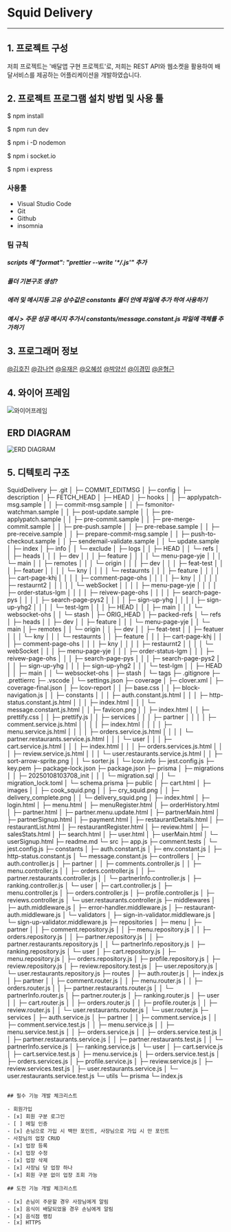 # Squid Delivery

---

## 1. 프로젝트 구성

저희 프로젝트는 '배달앱 구현 프로젝트'로, 저희는 REST API와 웹소켓을 활용하여 배달서비스를 제공하는 어플리케이션을 개발하였습니다.

## 2. 프로젝트 프로그램 설치 방법 및 사용 툴

$ npm install

$ npm run dev

$ npm i -D nodemon

$ npm i socket.io

$ npm i express

### 사용툴

- Visual Studio Code
- Git
- Github
- insomnia

### 팀 규칙

##### scripts 에 "format": "prettier --write '\*_/_.js'" 추가

##### 폴더 기본구조 생성?

##### 에러 및 메시지등 고유 상수값은 constants 폴더 안에 파일에 추가 하여 사용하기

##### 예시 > 주문 성공 메시지 추가시 constants/message.constant.js 파일에 객체를 추가하기

## 3. 프로그래머 정보

[@김호진](https://github.com/SmoothMonologue?tab=repositories) [@강나연](https://github.com/nayeon0206) [@유재은](https://github.com/jaeeun0238) [@오혜성](https://github.com/ohhyeseong) [@박양선](https://github.com/didtjs123?tab=repositories) [@이경민](https://github.com/lgm-7) [@윤형근](https://github.com/heung-geun)

## 4. 와이어 프레임

![와이어프레임](https://www.figma.com/design/ocDWQMgMObjbKby8aGXzV1/Untitled?node-id=0-1&p=f&t=cVUHZkeYrJpo4GNx-0)

## ERD DIAGRAM

![ERD DIAGRAM](https://drawsql.app/teams/-2551/diagrams/-3)

## 5. 디텍토리 구조

SquidDelivery
├─ .git
│ ├─ COMMIT_EDITMSG
│ ├─ config
│ ├─ description
│ ├─ FETCH_HEAD
│ ├─ HEAD
│ ├─ hooks
│ │ ├─ applypatch-msg.sample
│ │ ├─ commit-msg.sample
│ │ ├─ fsmonitor-watchman.sample
│ │ ├─ post-update.sample
│ │ ├─ pre-applypatch.sample
│ │ ├─ pre-commit.sample
│ │ ├─ pre-merge-commit.sample
│ │ ├─ pre-push.sample
│ │ ├─ pre-rebase.sample
│ │ ├─ pre-receive.sample
│ │ ├─ prepare-commit-msg.sample
│ │ ├─ push-to-checkout.sample
│ │ ├─ sendemail-validate.sample
│ │ └─ update.sample
│ ├─ index
│ ├─ info
│ │ └─ exclude
│ ├─ logs
│ │ ├─ HEAD
│ │ └─ refs
│ │ ├─ heads
│ │ │ ├─ dev
│ │ │ ├─ feature
│ │ │ │ └─ menu-page-yje
│ │ │ └─ main
│ │ ├─ remotes
│ │ │ └─ origin
│ │ │ ├─ dev
│ │ │ ├─ feat-test
│ │ │ ├─ featuer
│ │ │ │ └─ kny
│ │ │ │ └─ restaurnts
│ │ │ ├─ feature
│ │ │ │ ├─ cart-page-khj
│ │ │ │ ├─ comment-page-ohs
│ │ │ │ ├─ kny
│ │ │ │ │ ├─ restaurnt2
│ │ │ │ │ └─ webSocket
│ │ │ │ ├─ menu-page-yje
│ │ │ │ ├─ order-status-lgm
│ │ │ │ ├─ reivew-page-ohs
│ │ │ │ ├─ search-page-pys
│ │ │ │ ├─ search-page-pys2
│ │ │ │ ├─ sign-up-yhg
│ │ │ │ ├─ sign-up-yhg2
│ │ │ │ └─ test-lgm
│ │ │ ├─ HEAD
│ │ │ ├─ main
│ │ │ └─ websocket-ohs
│ │ └─ stash
│ ├─ ORIG_HEAD
│ ├─ packed-refs
│ └─ refs
│ ├─ heads
│ │ ├─ dev
│ │ ├─ feature
│ │ │ └─ menu-page-yje
│ │ └─ main
│ ├─ remotes
│ │ └─ origin
│ │ ├─ dev
│ │ ├─ feat-test
│ │ ├─ featuer
│ │ │ └─ kny
│ │ │ └─ restaurnts
│ │ ├─ feature
│ │ │ ├─ cart-page-khj
│ │ │ ├─ comment-page-ohs
│ │ │ ├─ kny
│ │ │ │ ├─ restaurnt2
│ │ │ │ └─ webSocket
│ │ │ ├─ menu-page-yje
│ │ │ ├─ order-status-lgm
│ │ │ ├─ reivew-page-ohs
│ │ │ ├─ search-page-pys
│ │ │ ├─ search-page-pys2
│ │ │ ├─ sign-up-yhg
│ │ │ ├─ sign-up-yhg2
│ │ │ └─ test-lgm
│ │ ├─ HEAD
│ │ ├─ main
│ │ └─ websocket-ohs
│ ├─ stash
│ └─ tags
├─ .gitignore
├─ .prettierrc
├─ .vscode
│ └─ settings.json
├─ coverage
│ ├─ clover.xml
│ ├─ coverage-final.json
│ ├─ lcov-report
│ │ ├─ base.css
│ │ ├─ block-navigation.js
│ │ ├─ constants
│ │ │ ├─ auth.constant.js.html
│ │ │ ├─ http-status.constant.js.html
│ │ │ ├─ index.html
│ │ │ └─ message.constant.js.html
│ │ ├─ favicon.png
│ │ ├─ index.html
│ │ ├─ prettify.css
│ │ ├─ prettify.js
│ │ ├─ services
│ │ │ ├─ partner
│ │ │ │ ├─ comment.service.js.html
│ │ │ │ ├─ index.html
│ │ │ │ ├─ menu.service.js.html
│ │ │ │ ├─ orders.service.js.html
│ │ │ │ └─ partner.restaurants.service.js.html
│ │ │ └─ user
│ │ │ ├─ cart.service.js.html
│ │ │ ├─ index.html
│ │ │ ├─ orders.services.js.html
│ │ │ ├─ review.service.js.html
│ │ │ └─ user.restaurants.service.js.html
│ │ ├─ sort-arrow-sprite.png
│ │ └─ sorter.js
│ └─ lcov.info
├─ jest.config.js
├─ key.pem
├─ package-lock.json
├─ package.json
├─ prisma
│ ├─ migrations
│ │ ├─ 20250108103708_init
│ │ │ └─ migration.sql
│ │ └─ migration_lock.toml
│ └─ schema.prisma
├─ public
│ ├─ cart.html
│ ├─ images
│ │ ├─ cook_squid.png
│ │ ├─ cry_squid.png
│ │ ├─ delivery_complete.png
│ │ └─ delivery_squid.png
│ ├─ index.html
│ ├─ login.html
│ ├─ menu.html
│ ├─ menuRegister.html
│ ├─ orderHistory.html
│ ├─ partner.html
│ ├─ partner.menu.update.html
│ ├─ partnerMain.html
│ ├─ partnerSignup.html
│ ├─ payment.html
│ ├─ restaurantDetails.html
│ ├─ restaurantList.html
│ ├─ restaurantRegister.html
│ ├─ review.html
│ ├─ salesStats.html
│ ├─ search.html
│ ├─ user.html
│ ├─ userMain.html
│ └─ userSignup.html
├─ readme.md
└─ src
├─ app.js
├─ comment.tests
│ └─ jest.config.js
├─ constants
│ ├─ auth.constant.js
│ ├─ env.constant.js
│ ├─ http-status.constant.js
│ └─ message.constant.js
├─ controllers
│ ├─ auth.controller.js
│ ├─ partner
│ │ ├─ comments.controller.js
│ │ ├─ menu.controller.js
│ │ ├─ orders.controller.js
│ │ ├─ partner.restaurants.controller.js
│ │ └─ partnerInfo.controller.js
│ ├─ ranking.controller.js
│ └─ user
│ ├─ cart.controller.js
│ ├─ menu.controller.js
│ ├─ orders.controller.js
│ ├─ profile.controller.js
│ ├─ reviews.controller.js
│ └─ user.restaurants.controller.js
├─ middlewares
│ ├─ auth.middleware.js
│ ├─ error-handler.middleware.js
│ ├─ restaurant-auth.middleware.js
│ └─ validators
│ ├─ sign-in-validator.middleware.js
│ └─ sign-up-validator.middleware.js
├─ repositories
│ ├─ menu
│ ├─ partner
│ │ ├─ comment.repository.js
│ │ ├─ menu.repository.js
│ │ ├─ orders.repository.js
│ │ ├─ partner.repository.js
│ │ ├─ partner.restaurants.repository.js
│ │ └─ partnerInfo.repository.js
│ ├─ ranking.repository.js
│ └─ user
│ ├─ cart.repository.js
│ ├─ menu.repository.js
│ ├─ orders.repository.js
│ ├─ profile.repository.js
│ ├─ review.repository.js
│ ├─ review.repository.test.js
│ ├─ user.repository.js
│ └─ user.restaurants.repository.js
├─ routes
│ ├─ auth.router.js
│ ├─ index.js
│ ├─ partner
│ │ ├─ comment.router.js
│ │ ├─ menu.router.js
│ │ ├─ orders.router.js
│ │ ├─ partner.restaurants.router.js
│ │ └─ partnerInfo.router.js
│ ├─ partner.router.js
│ ├─ ranking.router.js
│ ├─ user
│ │ ├─ cart.router.js
│ │ ├─ orders.router.js
│ │ ├─ profile.router.js
│ │ ├─ review.router.js
│ │ └─ user.restaurants.router.js
│ └─ user.router.js
├─ services
│ ├─ auth.service.js
│ ├─ partner
│ │ ├─ comment.service.js
│ │ ├─ comment.service.test.js
│ │ ├─ menu.service.js
│ │ ├─ menu.service.test.js
│ │ ├─ orders.service.js
│ │ ├─ orders.service.test.js
│ │ ├─ partner.restaurants.service.js
│ │ ├─ partner.restaurants.test.js
│ │ └─ partnerInfo.service.js
│ ├─ ranking.service.js
│ └─ user
│ ├─ cart.service.js
│ ├─ cart.service.test.js
│ ├─ menu.service.js
│ ├─ orders.service.test.js
│ ├─ orders.services.js
│ ├─ profile.service.js
│ ├─ review.service.js
│ ├─ review.services.test.js
│ ├─ user.restaurants.service.js
│ └─ user.restaurants.service.test.js
└─ utils
└─ prisma
└─ index.js

```

## 필수 기능 개발 체크리스트

- 회원가입
- [x] 회원 구분 로그인
- [ ] 메일 인증
- [x] 손님으로 가입 시 백만 포인트, 사장님으로 가입 시 만 포인트
- 사장님의 업장 CRUD
- [x] 업장 등록
- [x] 업장 수정
- [x] 업장 삭제
- [x] 사장님 당 업장 하나
- [x] 회원 구분 없이 업장 조회 가능

## 도전 기능 개발 체크리스트

- [x] 손님이 주문할 경우 사장님에게 알림
- [x] 음식이 배달되었을 경우 손님에게 알림
- [x] 음식점 랭킹
- [x] HTTPS

```
